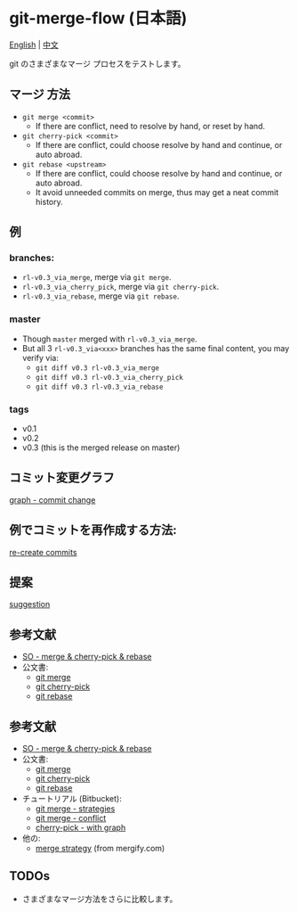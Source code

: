 # git-merge-flow (日本語)

[English](../../README.md) |
[中文](../cn/README.md)

git のさまざまなマージ プロセスをテストします。

## マージ 方法
- `git merge <commit>`
  - If there are conflict, need to resolve by hand, or reset by hand.
- `git cherry-pick <commit>`
  - If there are conflict, could choose resolve by hand and continue, or auto abroad.
- `git rebase <upstream>`
  - If there are conflict, could choose resolve by hand and continue, or auto abroad.
  - It avoid unneeded commits on merge, thus may get a neat commit history.

## 例
### branches:
  - `rl-v0.3_via_merge`, merge via `git merge`.
  - `rl-v0.3_via_cherry_pick`, merge via `git cherry-pick`.
  - `rl-v0.3_via_rebase`, merge via `git rebase`.
###  master
  - Though `master` merged with `rl-v0.3_via_merge`.
  - But all 3 `rl-v0.3_via<xxx>` branches has the same final content, you may verify via:
    - `git diff v0.3 rl-v0.3_via_merge`
    - `git diff v0.3 rl-v0.3_via_cherry_pick`
    - `git diff v0.3 rl-v0.3_via_rebase`
### tags
  - v0.1
  - v0.2
  - v0.3 (this is the merged release on master)

## コミット変更グラフ
[graph - commit change](../graph-commit-change.md)

## 例でコミットを再作成する方法:
[re-create commits](../re-create-commits.md)

## 提案
[suggestion](../suggestion.md)

## 参考文献
- [SO - merge & cherry-pick & rebase](https://stackoverflow.com/a/1241829)
- 公文書:
    - [git merge](https://git-scm.com/docs/git-merge)
    - [git cherry-pick](https://git-scm.com/docs/git-cherry-pick)
    - [git rebase](https://git-scm.com/docs/git-rebase)

## 参考文献
- [SO - merge & cherry-pick & rebase](https://stackoverflow.com/a/1241829)
- 公文書:
    - [git merge](https://git-scm.com/docs/git-merge)
    - [git cherry-pick](https://git-scm.com/docs/git-cherry-pick)
    - [git rebase](https://git-scm.com/docs/git-rebase)
- チュートリアル (Bitbucket):
    - [git merge - strategies](https://www.atlassian.com/git/tutorials/using-branches/merge-strategy)
    - [git merge - conflict](https://www.atlassian.com/git/tutorials/using-branches/merge-conflicts)
    - [cherry-pick - with graph](https://www.atlassian.com/git/tutorials/cherry-pick)
- 他の:
    - [merge strategy](https://blog.mergify.com/whats-the-best-git-merge-strategy) (from mergify.com)

## TODOs
- さまざまなマージ方法をさらに比較します。
